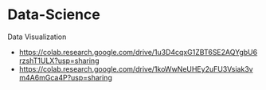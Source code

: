 # Data-Science
Data Visualization
- https://colab.research.google.com/drive/1u3D4cqxG1ZBT6SE2AQYgbU6rzshT1ULX?usp=sharing
- https://colab.research.google.com/drive/1koWwNeUHEy2uFU3Vsiak3vm4A6mGca4P?usp=sharing
